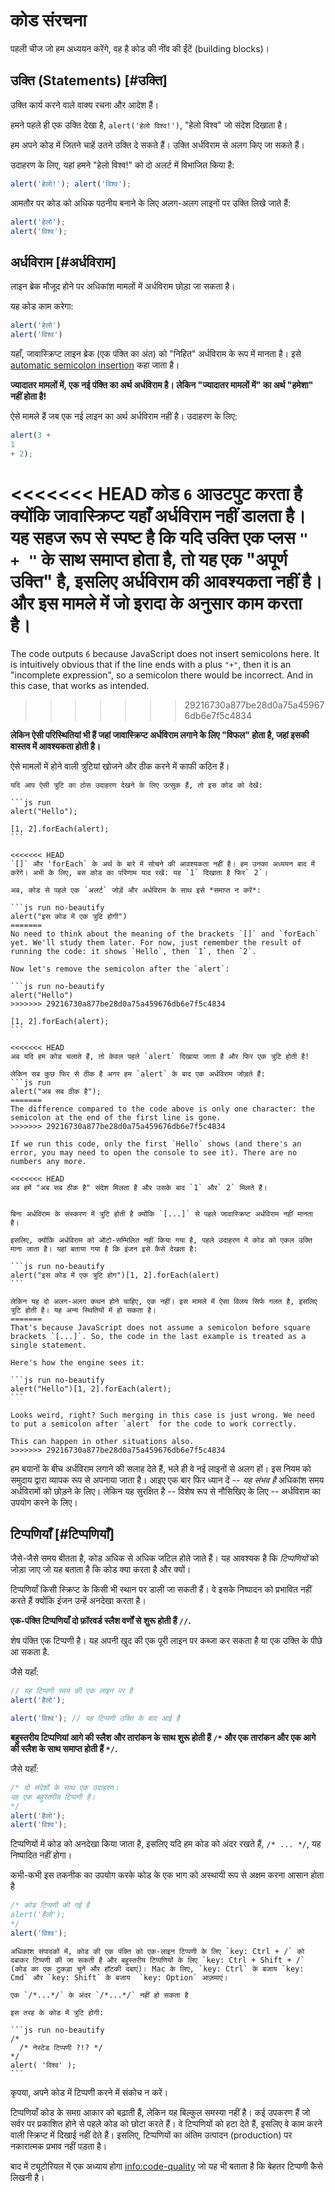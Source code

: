 # कोड संरचना

पहली चीज जो हम अध्ययन करेंगे, वह है कोड की नींव की ईंटें (building blocks)।

## उक्ति (Statements) [#उक्ति]

उक्ति कार्य करने वाले वाक्य रचना और आदेश हैं।

हमने पहले ही एक उक्ति देखा है, `alert('हेलो विश्व!')`, "हेलो विश्व" जो संदेश दिखाता है।

हम अपने कोड में जितने चाहें उतने उक्ति दे सकते हैं। उक्ति अर्धविराम से अलग किए जा सकते हैं।

उदाहरण के लिए, यहां हमने "हेलो विश्व!" को दो अलर्ट में विभाजित किया है:

```js run no-beautify
alert('हेलो!'); alert('विश्व');
```

आमतौर पर कोड को अधिक पठनीय बनाने के लिए अलग-अलग लाइनों पर उक्ति लिखे जाते हैं:

```js run no-beautify
alert('हेलो');
alert('विश्व');
```

## अर्धविराम [#अर्धविराम]

लाइन ब्रेक मौजूद होने पर अधिकांश मामलों में अर्धविराम छोड़ा जा सकता है।

यह कोड काम करेगा:

```js run no-beautify
alert('हेलो')
alert('विश्व')
```

यहाँ, जावास्क्रिप्ट लाइन ब्रेक (एक पंक्ति का अंत) को "निहित" अर्धविराम के रूप में मानता है। इसे [automatic semicolon insertion](https://tc39.github.io/ecma262/#sec-automatic-semicolon-insertion) कहा जाता है। 

**ज्यादातर मामलों में, एक नई पंक्ति का अर्थ अर्धविराम है। लेकिन "ज्यादातर मामलों में" का अर्थ "हमेशा" नहीं होता है!**

ऐसे मामले हैं जब एक नई लाइन का अर्थ अर्धविराम नहीं है। उदाहरण के लिए:

```js run no-beautify
alert(3 +
1
+ 2);
```

<<<<<<< HEAD
कोड `6` आउटपुट करता है क्योंकि जावास्क्रिप्ट यहाँ अर्धविराम नहीं डालता है। यह सहज रूप से स्पष्ट है कि यदि उक्ति एक प्लस `" + "` के साथ समाप्त होता है, तो यह एक "अपूर्ण उक्ति" है, इसलिए अर्धविराम की आवश्यकता नहीं है। और इस मामले में जो इरादा के अनुसार काम करता है।
=======
The code outputs `6` because JavaScript does not insert semicolons here. It is intuitively obvious that if the line ends with a plus `"+"`, then it is an "incomplete expression", so a semicolon there would be incorrect. And in this case, that works as intended.
>>>>>>> 29216730a877be28d0a75a459676db6e7f5c4834

**लेकिन ऐसी परिस्थितियां भी हैं जहां जावास्क्रिप्ट अर्धविराम लगाने के लिए "विफल" होता है, जहां इसकी वास्तव में आवश्यकता होती है।**

ऐसे मामलों में होने वाली त्रुटियां खोजने और ठीक करने में काफी कठिन हैं।

````smart header="एक त्रुटि का उदाहरण"
यदि आप ऐसी त्रुटि का ठोस उदाहरण देखने के लिए उत्सुक हैं, तो इस कोड को देखें:

```js run
alert("Hello");

[1, 2].forEach(alert);
```

<<<<<<< HEAD
`[]` और 'forEach` के अर्थ के बारे में सोचने की आवश्यकता नहीं है। हम उनका अध्ययन बाद में करेंगे। अभी के लिए, बस कोड का परिणाम याद रखें: यह `1` दिखाता है फिर` 2`।

अब, कोड से पहले एक `अलर्ट` जोड़ें और अर्धविराम के साथ इसे *समाप्त न करें*:

```js run no-beautify
alert("इस कोड में एक त्रुटि होगी")
=======
No need to think about the meaning of the brackets `[]` and `forEach` yet. We'll study them later. For now, just remember the result of running the code: it shows `Hello`, then `1`, then `2`.

Now let's remove the semicolon after the `alert`:

```js run no-beautify
alert("Hello")
>>>>>>> 29216730a877be28d0a75a459676db6e7f5c4834

[1, 2].forEach(alert);
```

<<<<<<< HEAD
अब यदि हम कोड चलाते हैं, तो केवल पहले `alert` दिखाया जाता है और फिर एक त्रुटि होती है!

लेकिन सब कुछ फिर से ठीक है अगर हम `alert` के बाद एक अर्धविराम जोड़ते हैं:
```js run
alert("अब सब ठीक है");
=======
The difference compared to the code above is only one character: the semicolon at the end of the first line is gone.
>>>>>>> 29216730a877be28d0a75a459676db6e7f5c4834

If we run this code, only the first `Hello` shows (and there's an error, you may need to open the console to see it). There are no numbers any more.

<<<<<<< HEAD
अब हमें "अब सब ठीक है" संदेश मिलता है और उसके बाद `1` और` 2` मिलते हैं।


बिना अर्धविराम के संस्करण में त्रुटि होती है क्योंकि `[...]` से पहले जावास्क्रिप्ट अर्धविराम नहीं मानता है।

इसलिए, क्योंकि अर्धविराम को ऑटो-सम्मिलित नहीं किया गया है, पहले उदाहरण में कोड को एकल उक्ति माना जाता है। यहां बताया गया है कि इंजन इसे कैसे देखता है:

```js run no-beautify
alert("इस कोड में एक त्रुटि होग")[1, 2].forEach(alert)
```

लेकिन यह दो अलग-अलग कथन होने चाहिए, एक नहीं। इस मामले में ऐसा विलय सिर्फ गलत है, इसलिए त्रुटि होती है। यह अन्य स्थितियों में हो सकता है।
=======
That's because JavaScript does not assume a semicolon before square brackets `[...]`. So, the code in the last example is treated as a single statement.

Here's how the engine sees it:

```js run no-beautify
alert("Hello")[1, 2].forEach(alert);
```

Looks weird, right? Such merging in this case is just wrong. We need to put a semicolon after `alert` for the code to work correctly.

This can happen in other situations also.
>>>>>>> 29216730a877be28d0a75a459676db6e7f5c4834
````

हम बयानों के बीच अर्धविराम लगाने की सलाह देते हैं, भले ही वे नई लाइनों से अलग हों। इस नियम को समुदाय द्वारा व्यापक रूप से अपनाया जाता है। आइए एक बार फिर ध्यान दें -- *यह संभव है* अधिकांश समय अर्धविरामों को छोड़ने के लिए। लेकिन यह सुरक्षित है -- विशेष रूप से नौसिखिए के लिए -- अर्धविराम का उपयोग करने के लिए।

## टिप्पणियाँ [#टिप्पणियाँ]

जैसे-जैसे समय बीतता है, कोड अधिक से अधिक जटिल होते जाते हैं। यह आवश्यक है कि *टिप्पणियों* को जोड़ा जाए जो यह बताता है कि कोड क्या करता है और क्यों।

टिप्पणियाँ किसी स्क्रिप्ट के किसी भी स्थान पर डाली जा सकती हैं। वे इसके निष्पादन को प्रभावित नहीं करते हैं क्योंकि इंजन उन्हें अनदेखा करता है।

**एक-पंक्ति टिप्पणियाँ दो फ़ॉरवर्ड स्लैश वर्णों से शुरू होती हैं `//`.**

शेष पंक्ति एक टिप्पणी है। यह अपनी खुद की एक पूरी लाइन पर कब्जा कर सकता है या एक उक्ति के पीछे आ सकता है.

जैसे यहाँ:
```js run
// यह टिप्पणी स्वयं की एक लाइन पर है
alert('हैलो');

alert('विश्व'); // यह टिप्पणी उक्ति के बाद आई है
```

**बहुस्तरीय टिप्पणियां आगे की स्लैश और तारांकन के साथ शुरू होती हैं <code>/&#42;</code> और एक तारांकन और एक आगे की स्लैश के साथ समाप्त होती हैं <code>&#42;/</code>.**

जैसे यहाँ:

```js run
/* दो संदेशों के साथ एक उदाहरण।
यह एक बहुस्तरीय टिप्पणी है।
*/
alert('हैलो');
alert('विश्व');
```

टिप्पणियों में कोड को अनदेखा किया जाता है, इसलिए यदि हम कोड को अंदर रखते हैं, <code>/&#42; ... &#42;/</code>, यह निष्पादित नहीं होगा।

कभी-कभी इस तकनीक का उपयोग करके कोड के एक भाग को अस्थायी रूप से अक्षम करना आसान होता है

```js run
/* कोड टिप्पणी की गई है
alert('हैलो');
*/
alert('विश्व');
```

```smart header="हॉट कुंजी का उपयोग करें!"
अधिकांश संपादकों में, कोड की एक पंक्ति को एक-लाइन टिप्पणी के लिए `key: Ctrl + /` को दबाकर टिप्पणी की जा सकती है और बहुस्तरीय टिप्पणियों के लिए `key: Ctrl + Shift + /` (कोड का एक टुकड़ा चुनें और हॉटकी दबाएं)। Mac के लिए, `key: Ctrl` के बजाय `key: Cmd` और `key: Shift` के बजाय  `key: Option` आज़माएं।
```

````warn header="टिप्पणियाँ जो अन्य टिप्पणियों के अंदर हैं समर्थित नहीं हैं!"
एक `/*...*/` के अंदर `/*...*/` नहीं हो सकता है

इस तरह के कोड में त्रुटि होगी:

```js run no-beautify
/*
  /* नेस्टेड टिप्पणी ?!? */
*/
alert( 'विश्व' );
```
````

कृपया, अपने कोड में टिप्पणी करने में संकोच न करें।

टिप्पणियाँ कोड के समग्र आकार को बढ़ाती हैं, लेकिन यह बिल्कुल समस्या नहीं है। कई उपकरण हैं जो सर्वर पर प्रकाशित होने से पहले कोड को छोटा करते हैं। वे टिप्पणियों को हटा देते हैं, इसलिए वे काम करने वाली स्क्रिप्ट में दिखाई नहीं देते हैं। इसलिए, टिप्पणियों का अंतिम उत्पादन (production) पर नकारात्मक प्रभाव नहीं पड़ता है।

बाद में ट्यूटोरियल में एक अध्याय होगा <info:code-quality> जो यह भी बताता है कि बेहतर टिप्पणी कैसे लिखनी है।

